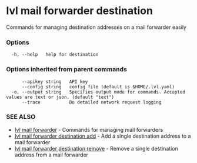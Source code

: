 # lvl mail forwarder destination

Commands for managing destination addresses on a mail forwarder easily

### Options

```
  -h, --help   help for destination
```

### Options inherited from parent commands

```
      --apikey string   API key
      --config string   config file (default is $HOME/.lvl.yaml)
  -o, --output string   Specifies output mode for commands. Accepted values are text or json. (default "text")
      --trace           Do detailed network request logging
```

### SEE ALSO

* [lvl mail forwarder](lvl_mail_forwarder.md)	 - Commands for managing mail forwarders
* [lvl mail forwarder destination add](lvl_mail_forwarder_destination_add.md)	 - Add a single destination address to a mail forwarder
* [lvl mail forwarder destination remove](lvl_mail_forwarder_destination_remove.md)	 - Remove a single destination address from a mail forwarder

